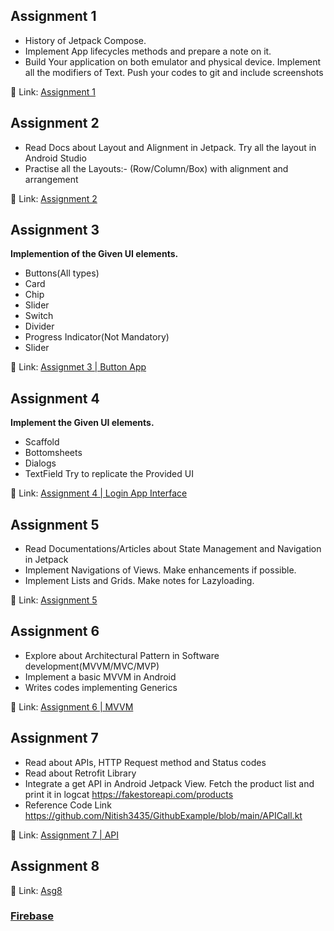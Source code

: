 ## Assignment 1

-   History of Jetpack Compose.
-   Implement App lifecycles methods and prepare a note on it.
-   Build Your application on both emulator and physical device. Implement all the modifiers of Text. Push your codes to git and include screenshots

🔗 Link: [Assignment 1](notes_JC_&_lifecycle/BASIC_app/)

## Assignment 2

-   Read Docs about Layout and Alignment in Jetpack. Try all the layout in Android Studio
-   Practise all the Layouts:- (Row/Column/Box) with alignment and arrangement

🔗 Link: [Assignment 2](ALLIGN_app/app/)

## Assignment 3

**Implemention of the Given UI elements.**

-   Buttons(All types)
-   Card
-   Chip
-   Slider
-   Switch
-   Divider
-   Progress Indicator(Not Mandatory)
-   Slider

🔗 Link: [Assignmet 3 | Button App](buttonApp/README.md)

## Assignment 4

**Implement the Given UI elements.**

-   Scaffold
-   Bottomsheets
-   Dialogs
-   TextField
    Try to replicate the Provided UI

🔗 Link: [Assignment 4 | Login App Interface](login/README.md)

## Assignment 5

-   Read Documentations/Articles about State Management and Navigation in Jetpack
-   Implement Navigations of Views. Make enhancements if possible.
-   Implement Lists and Grids. Make notes for Lazyloading.

🔗 Link: [Assignment 5](Nav_app/README.md)

## Assignment 6

-   Explore about Architectural Pattern in Software development(MVVM/MVC/MVP)
-   Implement a basic MVVM in Android
-   Writes codes implementing Generics

🔗 Link: [Assignment 6 | MVVM ](MVVM_App/MainActivity.kt)

## Assignment 7

-   Read about APIs, HTTP Request method and Status codes
-   Read about Retrofit Library
-   Integrate a get API in Android Jetpack View. Fetch the product list and print it in logcat
    https://fakestoreapi.com/products
-   Reference Code Link
    https://github.com/Nitish3435/GithubExample/blob/main/APICall.kt

🔗 Link: [Assignment 7 | API ](APIapp/app)

## Assignment 8

🔗 Link: [Asg8](https://github.com/prvslnk/eZshop)

### [Firebase](https://github.com/prvslnk/ITW-intern/tree/Firebase?tab=readme-ov-file)
